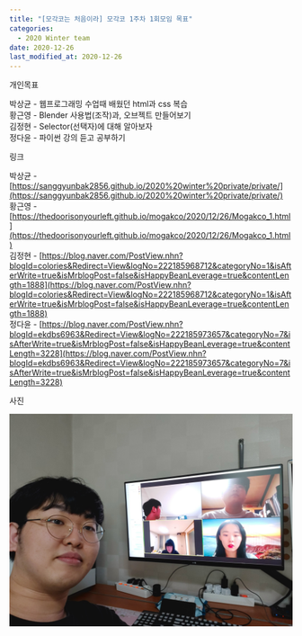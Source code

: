 ```yaml
---
title: "[모각코는 처음이라] 모각코 1주차 1회모임 목표"
categories:
  - 2020 Winter team
date: 2020-12-26
last_modified_at: 2020-12-26
---
```

개인목표  

박상균 - 웹프로그래밍 수업때 배웠던 html과 css 복습  
황근영 - Blender 사용법(조작)과, 오브젝트 만들어보기  
김정현 - Selector(선택자)에 대해 알아보자  
정다윤 - 파이썬 강의 듣고 공부하기  

링크  

박상균 - [https://sanggyunbak2856.github.io/2020%20winter%20private/private/](https://sanggyunbak2856.github.io/2020%20winter%20private/private/)  
황근영 - [https://thedoorisonyourleft.github.io/mogakco/2020/12/26/Mogakco_1.html](https://thedoorisonyourleft.github.io/mogakco/2020/12/26/Mogakco_1.html)  
김정현 - [https://blog.naver.com/PostView.nhn?blogId=colories&Redirect=View&logNo=222185968712&categoryNo=1&isAfterWrite=true&isMrblogPost=false&isHappyBeanLeverage=true&contentLength=1888](https://blog.naver.com/PostView.nhn?blogId=colories&Redirect=View&logNo=222185968712&categoryNo=1&isAfterWrite=true&isMrblogPost=false&isHappyBeanLeverage=true&contentLength=1888)  
정다윤 - [https://blog.naver.com/PostView.nhn?blogId=ekdbs6963&Redirect=View&logNo=222185973657&categoryNo=7&isAfterWrite=true&isMrblogPost=false&isHappyBeanLeverage=true&contentLength=3228](https://blog.naver.com/PostView.nhn?blogId=ekdbs6963&Redirect=View&logNo=222185973657&categoryNo=7&isAfterWrite=true&isMrblogPost=false&isHappyBeanLeverage=true&contentLength=3228)  

사진  

![screenshot](/images/20201226.jpg)  
